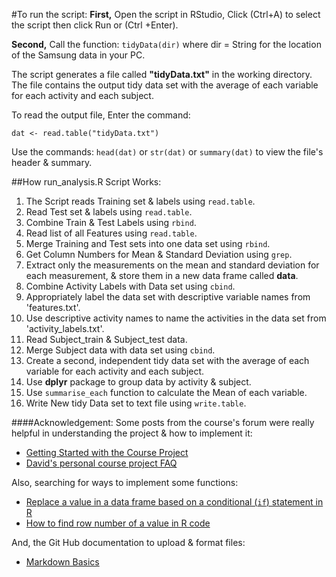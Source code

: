 #To run the script:
**First,** Open the script in RStudio, Click (Ctrl+A) to select the script then click Run or (Ctrl +Enter).

**Second,** Call the function: `tidyData(dir)`
where dir = String for the location of the Samsung data in your PC.

The script generates a file called **"tidyData.txt"** in the working directory.
The file contains the output tidy data set with the average of each variable for each activity and each subject.

To read the output file, Enter the command:

`dat <- read.table("tidyData.txt")`


Use the commands: `head(dat)` or `str(dat)` or `summary(dat)`
to view the file's header & summary.

##How run_analysis.R Script Works:

1. The Script reads Training set & labels using `read.table`.
2. Read Test set & labels using `read.table`.
3. Combine Train & Test Labels using `rbind`.
4. Read list of all Features using `read.table`.
5. Merge Training and Test sets into one data set using `rbind`.
6. Get Column Numbers for Mean & Standard Deviation using `grep`.
7. Extract only the measurements on the mean and standard deviation for each measurement, & store them in a new data frame called **data**.
8. Combine Activity Labels with Data set using `cbind`.
9. Appropriately label the data set with descriptive variable names from 'features.txt'.
10. Use descriptive activity names to name the activities in the data set from 'activity_labels.txt'.
11. Read Subject_train & Subject_test data.
12. Merge Subject data with data set using `cbind`.
13. Create a second, independent tidy data set with the average of each variable for each activity and each subject.
   1. Use **dplyr** package to group data by activity & subject.
   2. Use `summarise_each` function to calculate the Mean of each variable.
14. Write New tidy Data set to text file using `write.table`.


####Acknowledgement:
Some posts from the course's forum were really helpful in understanding the project & how to implement it:
- [Getting Started with the Course Project](https://class.coursera.org/getdata-013/forum/thread?thread_id=191)
- [David's personal course project FAQ](https://class.coursera.org/getdata-013/forum/thread?thread_id=30)


Also, searching for ways to implement some functions:
- [Replace a value in a data frame based on a conditional (`if`) statement in R](http://stackoverflow.com/questions/5824173/replace-a-value-in-a-data-frame-based-on-a-conditional-if-statement-in-r)
- [How to find row number of a value in R code](http://stackoverflow.com/questions/20782218/how-to-find-row-number-of-a-value-in-r-code)


And, the Git Hub documentation to upload & format files:
- [Markdown Basics](https://help.github.com/articles/markdown-basics/)
